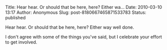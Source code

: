 Title: Hear hear. Or should that be here, here? Either wa...
Date: 2010-03-10 13:17
Author: Anonymous
Slug: post-8180667465871533783
Status: published

Hear hear. Or should that be here, here? Either way well done.  
  
I don't agree with some of the things you've said, but I celebrate your effort to get involved.
